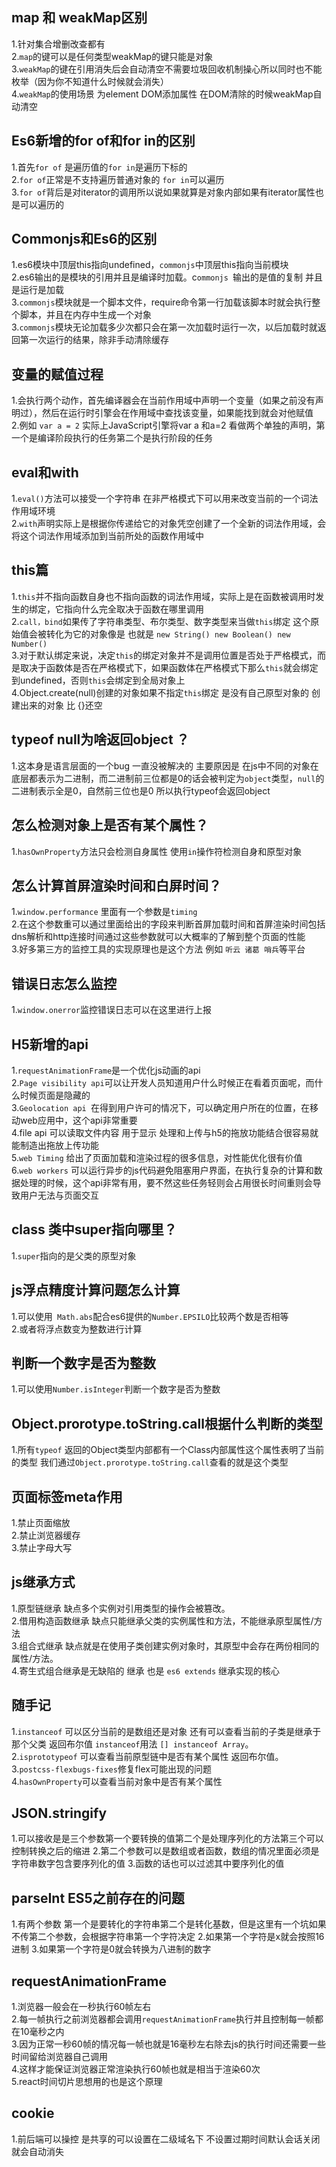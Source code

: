## map 和 weakMap区别
1.针对集合增删改查都有<br>
2.`map`的键可以是任何类型weakMap的键只能是对象<br>
3.`weakMap`的键在引用消失后会自动清空不需要垃圾回收机制操心所以同时也不能枚举（因为你不知道什么时候就会消失）<br>
4.`weakMap`的使用场景 为element DOM添加属性 在DOM清除的时候weakMap自动清空


## Es6新增的for of和for in的区别
1.首先`for of` 是遍历值的`for in`是遍历下标的 <br>
2.`for of`正常是不支持遍历普通对象的 `for in`可以遍历<br>
3.`for of`背后是对iterator的调用所以说如果就算是对象内部如果有iterator属性也是可以遍历的

## Commonjs和Es6的区别
1.es6模块中顶层this指向undefined，`commonjs`中顶层this指向当前模块 <br>
2.es6输出的是模块的引用并且是编译时加载。c`ommonjs `输出的是值的复制 并且是运行是加载 <br>
3.`commonjs`模块就是一个脚本文件，require命令第一行加载该脚本时就会执行整个脚本，并且在内存中生成一个对象 <br>
3.`commonjs`模块无论加载多少次都只会在第一次加载时运行一次，以后加载时就返回第一次运行的结果，除非手动清除缓存

## 变量的赋值过程
1.会执行两个动作，首先编译器会在当前作用域中声明一个变量（如果之前没有声明过），然后在运行时引擎会在作用域中查找该变量，如果能找到就会对他赋值<br>
2.例如 `var a = 2` 实际上JavaScript引擎将var a 和a=2 看做两个单独的声明，第一个是编译阶段执行的任务第二个是执行阶段的任务


## eval和with
1.`eval()`方法可以接受一个字符串 在非严格模式下可以用来改变当前的一个词法作用域环境 <br>
2.`with`声明实际上是根据你传递给它的对象凭空创建了一个全新的词法作用域，会将这个词法作用域添加到当前所处的函数作用域中 

## this篇
1.`this`并不指向函数自身也不指向函数的词法作用域，实际上是在函数被调用时发生的绑定，它指向什么完全取决于函数在哪里调用 <br>
2.`call，bind`如果传了字符串类型、布尔类型、数字类型来当做`this`绑定 这个原始值会被转化为它的对象像是 也就是 `new String() new Boolean() new Number()` <br>
3.对于默认绑定来说，决定`this`的绑定对象并不是调用位置是否处于严格模式，而是取决于函数体是否在严格模式下，如果函数体在严格模式下那么`this`就会绑定到undefined，否则`this`会绑定到全局对象上 <br>
4.Object.create(null)创建的对象如果不指定`this`绑定 是没有自己原型对象的 创建出来的对象 比 {}还空

## typeof null为啥返回object ？
1.这本身是语言层面的一个bug 一直没被解决的  主要原因是 在js中不同的对象在底层都表示为二进制，而二进制前三位都是0的话会被判定为`object`类型，`null`的二进制表示全是0，自然前三位也是0 所以执行typeof会返回object

## 怎么检测对象上是否有某个属性？
1.`hasOwnProperty`方法只会检测自身属性 使用`in`操作符检测自身和原型对象 

## 怎么计算首屏渲染时间和白屏时间？
1.`window.performance` 里面有一个参数是`timing` <br>
2.在这个参数重可以通过里面给出的字段来判断首屏加载时间和首屏渲染时间包括dns解析和http连接时间通过这些参数就可以大概率的了解到整个页面的性能<br> 
3.好多第三方的监控工具的实现原理也是这个方法 例如 `听云 诸葛 哨兵`等平台

## 错误日志怎么监控
1.`window.onerror`监控错误日志可以在这里进行上报

## H5新增的api
1.`requestAnimationFrame`是一个优化js动画的api <br>
2.`Page visibility api`可以让开发人员知道用户什么时候正在看着页面呢，而什么时候页面是隐藏的 <br>
3.`Geolocation api `在得到用户许可的情况下，可以确定用户所在的位置，在移动web应用中，这个api非常重要 <br>
4.file api 可以读取文件内容 用于显示 处理和上传与h5的拖放功能结合很容易就能制造出拖放上传功能 <br>
5.`web Timing` 给出了页面加载和渲染过程的很多信息，对性能优化很有价值 <br>
6.`web workers` 可以运行异步的js代码避免阻塞用户界面，在执行复杂的计算和数据处理的时候，这个api非常有用，要不然这些任务轻则会占用很长时间重则会导致用户无法与页面交互

## class 类中super指向哪里？
1.`super`指向的是父类的原型对象

## js浮点精度计算问题怎么计算
1.可以使用` Math.abs`配合es6提供的`Number.EPSILO`比较两个数是否相等 <br>
2.或者将浮点数变为整数进行计算

## 判断一个数字是否为整数
1.可以使用`Number.isInteger`判断一个数字是否为整数

## Object.prorotype.toString.call根据什么判断的类型
1.所有`typeof` 返回的Object类型内部都有一个Class内部属性这个属性表明了当前的类型 我们通过`Object.prorotype.toString.call`查看的就是这个类型

## 页面标签meta作用
1.禁止页面缩放<br>
2.禁止浏览器缓存<br>
3.禁止字母大写

## js继承方式
1.原型链继承 缺点多个实例对引用类型的操作会被篡改。<br>
2.借用构造函数继承 缺点只能继承父类的实例属性和方法，不能继承原型属性/方法<br>
3.组合式继承 缺点就是在使用子类创建实例对象时，其原型中会存在两份相同的属性/方法。 <br>
4.寄生式组合继承是无缺陷的 继承 也是 `es6 extends` 继承实现的核心

## 随手记
1.`instanceof` 可以区分当前的是数组还是对象 还有可以查看当前的子类是继承于那个父类 返回布尔值
`instanceof`用法 `[] instanceof Array`。<br>
2.`isprototypeof` 可以查看当前原型链中是否有某个属性 返回布尔值。<br>
3.`postcss-flexbugs-fixes`修复flex可能出现的问题<br>
4.`hasOwnProperty`可以查看当前对象中是否有某个属性

## JSON.stringify
1.可以接收是是三个参数第一个要转换的值第二个是处理序列化的方法第三个可以控制转换之后的缩进
2.第二个参数可以是数组或者函数，数组的情况里面必须是字符串数字包含要序列化的值
3.函数的话也可以过滤其中要序列化的值

## parseInt ES5之前存在的问题
1.有两个参数 第一个是要转化的字符串第二个是转化基数，但是这里有一个坑如果不传第二个参数，会根据字符串第一个字符决定
2.如果第一个字符是x就会按照16进制
3.如果第一个字符是0就会转换为八进制的数字

## requestAnimationFrame
1.浏览器一般会在一秒执行60帧左右<br>
2.每一帧执行之前浏览器都会调用`requestAnimationFrame`执行并且控制每一帧都在10毫秒之内<br>
3.因为正常一秒60帧的情况每一帧也就是16毫秒左右除去js的执行时间还需要一些时间留给浏览器自己调用<br>
4.这样才能保证浏览器正常渲染执行60帧也就是相当于渲染60次<br>
5.react时间切片思想用的也是这个原理
## cookie  
1.前后端可以操控 是共享的可以设置在二级域名下  不设置过期时间默认会话关闭  就会自动消失 